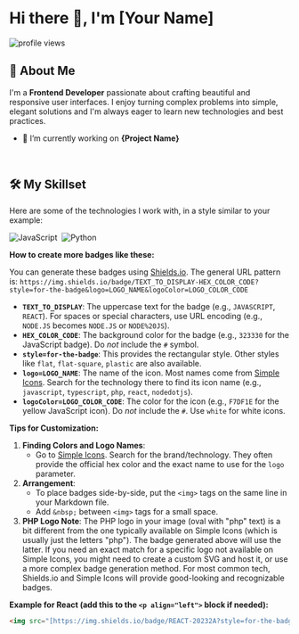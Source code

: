 # Hi there 👋, I'm [Your Name]

<p align="left">
  <img src="https://komarev.com/ghpvc/?username=your-github-username&label=Profile%20Views&color=blueviolet&style=flat-square" alt="profile views"/>
</p>

## 🚀 About Me

I'm a **Frontend Developer** passionate about crafting beautiful and responsive user interfaces. I enjoy turning complex problems into simple, elegant solutions and I'm always eager to learn new technologies and best practices.

* 🔭 I’m currently working on **{Project Name}**


<br/>

## 🛠️ My Skillset

Here are some of the technologies I work with, in a style similar to your example:

<p align="left">
  <img src="https://img.shields.io/badge/JAVASCRIPT-323330?style=for-the-badge&logo=javascript&logoColor=F7DF1E" alt="JavaScript"/>&nbsp;
  <img src="https://img.shields.io/badge/PYTHON-323330?style=for-the-badge&logo=python&logoColor=F7DF1E" alt="Python"/>&nbsp;
  
  
  </p>

**How to create more badges like these:**

You can generate these badges using [Shields.io](https://shields.io/).
The general URL pattern is:
`https://img.shields.io/badge/TEXT_TO_DISPLAY-HEX_COLOR_CODE?style=for-the-badge&logo=LOGO_NAME&logoColor=LOGO_COLOR_CODE`

* **`TEXT_TO_DISPLAY`**: The uppercase text for the badge (e.g., `JAVASCRIPT`, `REACT`). For spaces or special characters, use URL encoding (e.g., `NODE.JS` becomes `NODE.JS` or `NODE%20JS`).
* **`HEX_COLOR_CODE`**: The background color for the badge (e.g., `323330` for the JavaScript badge). Do *not* include the `#` symbol.
* **`style=for-the-badge`**: This provides the rectangular style. Other styles like `flat`, `flat-square`, `plastic` are also available.
* **`logo=LOGO_NAME`**: The name of the icon. Most names come from [Simple Icons](https://simpleicons.org/). Search for the technology there to find its icon name (e.g., `javascript`, `typescript`, `php`, `react`, `nodedotjs`).
* **`logoColor=LOGO_COLOR_CODE`**: The color for the icon (e.g., `F7DF1E` for the yellow JavaScript icon). Do *not* include the `#`. Use `white` for white icons.

**Tips for Customization:**

1.  **Finding Colors and Logo Names**:
    * Go to [Simple Icons](https://simpleicons.org/). Search for the brand/technology. They often provide the official hex color and the exact name to use for the `logo` parameter.
2.  **Arrangement**:
    * To place badges side-by-side, put the `<img>` tags on the same line in your Markdown file.
    * Add `&nbsp;` between `<img>` tags for a small space.
3.  **PHP Logo Note**: The PHP logo in your image (oval with "php" text) is a bit different from the one typically available on Simple Icons (which is usually just the letters "php"). The badge generated above will use the latter. If you need an exact match for a specific logo not available on Simple Icons, you might need to create a custom SVG and host it, or use a more complex badge generation method. For most common tech, Shields.io and Simple Icons will provide good-looking and recognizable badges.

**Example for React (add this to the `<p align="left">` block if needed):**
```html
<img src="[https://img.shields.io/badge/REACT-20232A?style=for-the-badge&logo=react&logoColor=61DAFB](https://img.shields.io/badge/REACT-20232A?style=for-the-badge&logo=react&logoColor=61DAFB)" alt="React"/>&nbsp;

